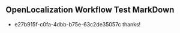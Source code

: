 ## OpenLocalization Workflow Test MarkDown
* e27b915f-c0fa-4dbb-b75e-63c2de35057c 
thanks!<!--HONumber=Mar16_HO4-->

